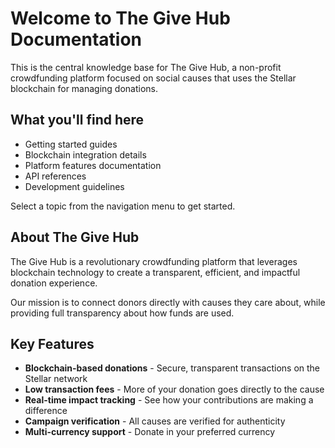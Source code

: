# Welcome to The Give Hub Documentation

This is the central knowledge base for The Give Hub, a non-profit crowdfunding platform focused on social causes that uses the Stellar blockchain for managing donations.

## What you'll find here

* Getting started guides
* Blockchain integration details
* Platform features documentation
* API references
* Development guidelines

Select a topic from the navigation menu to get started.

## About The Give Hub

The Give Hub is a revolutionary crowdfunding platform that leverages blockchain technology to create a transparent, efficient, and impactful donation experience. 

Our mission is to connect donors directly with causes they care about, while providing full transparency about how funds are used.

## Key Features

- **Blockchain-based donations** - Secure, transparent transactions on the Stellar network
- **Low transaction fees** - More of your donation goes directly to the cause
- **Real-time impact tracking** - See how your contributions are making a difference
- **Campaign verification** - All causes are verified for authenticity
- **Multi-currency support** - Donate in your preferred currency